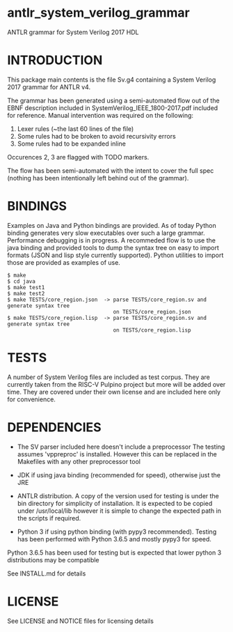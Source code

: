 # antlr_system_verilog_grammar
ANTLR grammar for System Verilog 2017 HDL


# INTRODUCTION

This package main contents is the file Sv.g4 containing a 
System Verilog 2017 grammar for ANTLR v4.

The grammar has been generated using a semi-automated flow out of the
EBNF description included in SystemVerilog_IEEE_1800-2017.pdf included
for reference. Manual intervention was required on the following:

   1. Lexer rules (~the last 60 lines of the file)
   2. Some rules had to be broken to avoid recursivity errors
   3. Some rules had to be expanded inline

Occurences 2, 3 are flagged with TODO markers.

The flow has been semi-automated with the intent to cover the full
spec (nothing has been intentionally left behind out of the grammar).

# BINDINGS

Examples on Java and Python bindings are provided. As of today Python
binding generates very slow executables over such a large grammar.
Performance debugging is in progress. A recommeded flow is to use
the java binding and provided tools to dump the syntax tree on easy 
to import formats (JSON and lisp style currently supported). Python 
utilities to import those are provided as examples of use.

    $ make
    $ cd java
    $ make test1
    $ make test2
    $ make TESTS/core_region.json  -> parse TESTS/core_region.sv and generate syntax tree 
                                      on TESTS/core_region.json
    $ make TESTS/core_region.lisp  -> parse TESTS/core_region.sv and generate syntax tree 
                                      on TESTS/core_region.lisp

# TESTS

A number of System Verilog files are included as test corpus. They are currently
taken from the RISC-V Pulpino project but more will be added over time. They are covered
under their own license and are included here only for convenience.

# DEPENDENCIES

- The SV parser included here doesn't include a preprocessor
The testing assumes 'vppreproc' is installed. However this can
be replaced in the Makefiles with any other preprocessor tool

- JDK if using java binding (recommended for speed), otherwise 
just the JRE

- ANTLR distribution. A copy of the version used for testing is under the 
bin directory for simplicity of installation. It is expected to be 
copied under /usr/local/lib however it is simple to change the expected
path in the scripts if required.

- Python 3 if using python binding (with pypy3 recommended). Testing has
been performed with Python 3.6.5 and mostly pypy3 for speed.

Python 3.6.5 has been used for testing but is expected that lower
python 3 distributions may be compatible

See INSTALL.md for details

# LICENSE

See LICENSE and NOTICE files for licensing details

